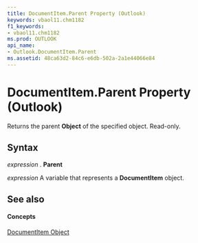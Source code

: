 ```yaml
---
title: DocumentItem.Parent Property (Outlook)
keywords: vbaol11.chm1182
f1_keywords:
- vbaol11.chm1182
ms.prod: OUTLOOK
api_name:
- Outlook.DocumentItem.Parent
ms.assetid: 48ca63d2-84c6-e6db-502a-2a1e44066e84
---
```



# DocumentItem.Parent Property (Outlook)

Returns the parent  **Object** of the specified object. Read-only.


## Syntax

 _expression_ . **Parent**

 _expression_ A variable that represents a **DocumentItem** object.


## See also


#### Concepts


[DocumentItem Object](documentitem-object-outlook.md)


